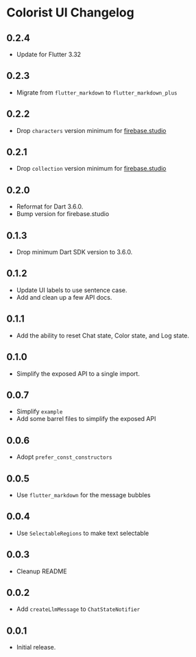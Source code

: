 # Colorist UI Changelog

## 0.2.4

* Update for Flutter 3.32

## 0.2.3

* Migrate from `flutter_markdown` to `flutter_markdown_plus`

## 0.2.2

* Drop `characters` version minimum for [firebase.studio](https://firebase.studio/)

## 0.2.1

* Drop `collection` version minimum for [firebase.studio](https://firebase.studio/)

## 0.2.0

* Reformat for Dart 3.6.0.
* Bump version for firebase.studio

## 0.1.3

* Drop minimum Dart SDK version to 3.6.0.

## 0.1.2

* Update UI labels to use sentence case.
* Add and clean up a few API docs.

## 0.1.1

* Add the ability to reset Chat state, Color state, and Log state.

## 0.1.0

* Simplify the exposed API to a single import.

## 0.0.7

* Simplify `example`
* Add some barrel files to simplify the exposed API

## 0.0.6

* Adopt `prefer_const_constructors`

## 0.0.5

* Use `flutter_markdown` for the message bubbles

## 0.0.4

* Use `SelectableRegions` to make text selectable

## 0.0.3

* Cleanup README

## 0.0.2

* Add `createLlmMessage` to `ChatStateNotifier`

## 0.0.1

* Initial release.
